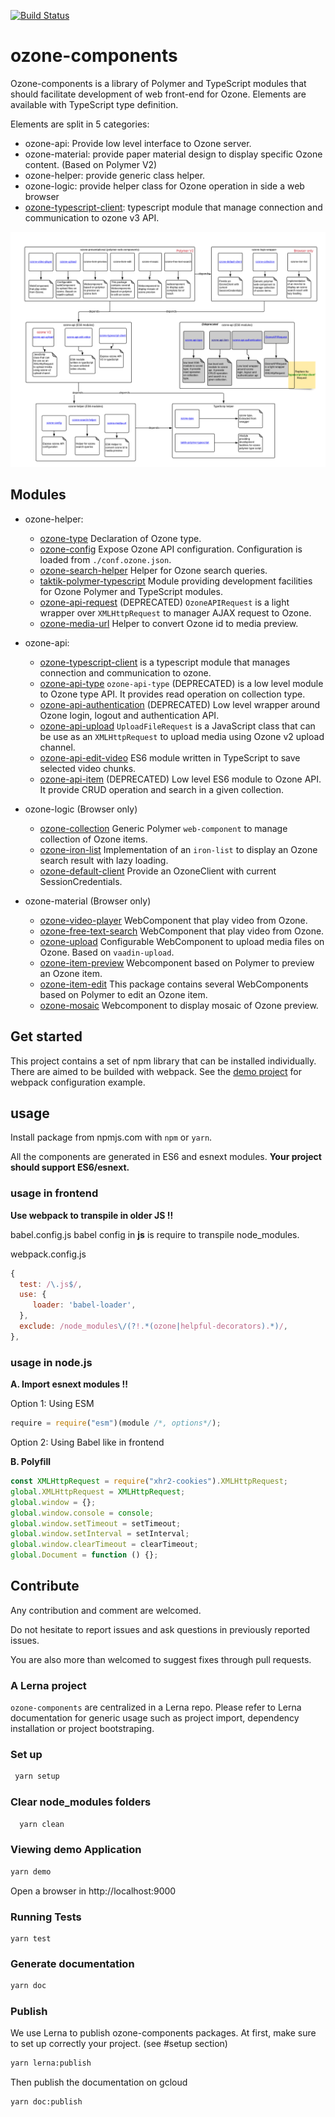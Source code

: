 [![Build Status](https://travis-ci.org/taktik/ozone-components.svg?branch=master)](https://travis-ci.org/taktik/ozone-components)

# ozone-components

Ozone-components is a library of Polymer and TypeScript modules that should facilitate development of web front-end for Ozone.
Elements are available with TypeScript type definition.

Elements are split in 5 categories:

- ozone-api: Provide low level interface to Ozone server.
- ozone-material: provide paper material design to display specific Ozone content. (Based on Polymer V2)
- ozone-helper: provide generic class helper.
- ozone-logic: provide helper class for Ozone operation in side a web browser
- [ozone-typescript-client](packages/ozone-typescript-client): typescript module that manage connection and communication to ozone v3 API.

![ozone-components](modules/docs-ressources/ozone-components.png)

## Modules

- ozone-helper:

  - [ozone-type](packages/ozone-helper/ozone-type) Declaration of Ozone type.
  - [ozone-config](packages/ozone-helper/ozone-config) Expose Ozone API configuration. Configuration is loaded from `./conf.ozone.json`.
  - [ozone-search-helper](packages/ozone-helper/ozone-search-helper) Helper for Ozone search queries.
  - [taktik-polymer-typescript](packages/ozone-helper/taktik-polymer-typescript) Module providing development facilities for Ozone Polymer and TypeScript modules.
  - [ozone-api-request](packages/ozone-helper/ozone-api-request) (DEPRECATED) `OzoneAPIRequest` is a light wrapper over `XMLHttpRequest` to manager AJAX request to Ozone.
  - [ozone-media-url](packages/ozone-logic/ozone-media-url) Helper to convert Ozone id to media preview.

- ozone-api:
  - [ozone-typescript-client](packages/ozone-typescript-client) is a typescript module that manages connection and communication to ozone.
  - [ozone-api-type](packages/ozone-api/ozone-api-type) `ozone-api-type` (DEPRECATED) is a low level module to Ozone type API. It provides read operation on collection type.
  - [ozone-api-authentication](packages/ozone-api/ozone-api-authentication) (DEPRECATED) Low level wrapper around Ozone login, logout and authentication API.
  - [ozone-api-upload](packages/ozone-api/ozone-api-upload) `UploadFileRequest` is a JavaScript class that can be use as an `XMLHttpRequest` to upload media using Ozone v2 upload channel.
  - [ozone-api-edit-video](packages/ozone-api/ozone-api-edit-video) ES6 module written in TypeScript to save selected video chunks.
  - [ozone-api-item](packages/ozone-api/ozone-api-item) (DEPRECATED) Low level ES6 module to Ozone API. It provide CRUD operation and search in a given collection.
- ozone-logic (Browser only)

  - [ozone-collection](packages/ozone-logic/ozone-collection) Generic Polymer `web-component` to manage collection of Ozone items.
  - [ozone-iron-list](packages/ozone-logic/ozone-iron-list) Implementation of an `iron-list` to display an Ozone search result with lazy loading.
  - [ozone-default-client](packages/ozone-helper/ozone-default-client) Provide an OzoneClient with current SessionCredentials.

- ozone-material (Browser only)
  - [ozone-video-player](packages/ozone-material/ozone-video-player) WebComponent that play video from Ozone.
  - [ozone-free-text-search](packages/ozone-material/ozone-free-text-search) WebComponent that play video from Ozone.
  - [ozone-upload](packages/ozone-material/ozone-upload) Configurable WebComponent to upload media files on Ozone. Based on `vaadin-upload`.
  - [ozone-item-preview](packages/ozone-material/ozone-item-preview) Webcomponent based on Polymer to preview an Ozone item.
  - [ozone-item-edit](packages/ozone-material/ozone-item-edit) This package contains several WebComponents based on Polymer to edit an Ozone item.
  - [ozone-mosaic](packages/ozone-material/ozone-mosaic) Webcomponent to display mosaic of Ozone preview.

## Get started

This project contains a set of npm library that can be installed individually.
There are aimed to be builded with webpack.
See the [demo project](demo.html) for webpack configuration example.

## usage

Install package from npmjs.com with `npm` or `yarn`.

All the components are generated in ES6 and esnext modules. **Your project should support ES6/esnext.**

### usage in frontend

**Use webpack to transpile in older JS !!**

babel.config.js babel config in **js** is require to transpile node_modules.

webpack.config.js

```javascript
{
  test: /\.js$/,
  use: {
     loader: 'babel-loader',
  },
  exclude: /node_modules\/(?!.*(ozone|helpful-decorators).*)/,
},
```

### usage in node.js

**A. Import esnext modules !!**

Option 1: Using ESM

```javascript
require = require("esm")(module /*, options*/);
```

Option 2: Using Babel like in frontend

**B. Polyfill**

```javascript
const XMLHttpRequest = require("xhr2-cookies").XMLHttpRequest;
global.XMLHttpRequest = XMLHttpRequest;
global.window = {};
global.window.console = console;
global.window.setTimeout = setTimeout;
global.window.setInterval = setInterval;
global.window.clearTimeout = clearTimeout;
global.Document = function () {};
```

## Contribute

Any contribution and comment are welcomed.

Do not hesitate to report issues and ask questions in previously reported issues.

You are also more than welcomed to suggest fixes through pull requests.

### A Lerna project

`ozone-components` are centralized in a Lerna repo. Please refer to Lerna documentation for generic usage such as project import, dependency installation or project bootstraping.

### Set up

```bash
 yarn setup
```

### Clear node_modules folders

```bash
  yarn clean
```

### Viewing demo Application

```bash
yarn demo
```

Open a browser in http://localhost:9000

### Running Tests

```
yarn test
```

### Generate documentation

```bash
yarn doc
```

### Publish

We use Lerna to publish ozone-components packages.
At first, make sure to set up correctly your project. (see #setup section)

```bash
yarn lerna:publish
```

Then publish the documentation on gcloud

```bash
yarn doc:publish
```

